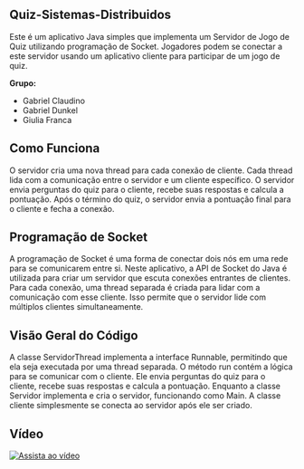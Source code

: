 ## **Quiz-Sistemas-Distribuidos**
Este é um aplicativo Java simples que implementa um Servidor de Jogo de Quiz utilizando programação de Socket. Jogadores podem se conectar a este servidor usando um aplicativo cliente para participar de um jogo de quiz.

**Grupo:**
- Gabriel Claudino
- Gabriel Dunkel
- Giulia Franca

## Como Funciona
O servidor cria uma nova thread para cada conexão de cliente. Cada thread lida com a comunicação entre o servidor e um cliente específico. O servidor envia perguntas do quiz para o cliente, recebe suas respostas e calcula a pontuação. Após o término do quiz, o servidor envia a pontuação final para o cliente e fecha a conexão.

## Programação de Socket
A programação de Socket é uma forma de conectar dois nós em uma rede para se comunicarem entre si. Neste aplicativo, a API de Socket do Java é utilizada para criar um servidor que escuta conexões entrantes de clientes. Para cada conexão, uma thread separada é criada para lidar com a comunicação com esse cliente. Isso permite que o servidor lide com múltiplos clientes simultaneamente.

## Visão Geral do Código
A classe ServidorThread implementa a interface Runnable, permitindo que ela seja executada por uma thread separada. O método run contém a lógica para se comunicar com o cliente. Ele envia perguntas do quiz para o cliente, recebe suas respostas e calcula a pontuação. Enquanto a classe Servidor implementa e cria o servidor, funcionando como Main. A classe cliente simplesmente se conecta ao servidor após ele ser criado.

## Vídeo

[![Assista ao vídeo](https://img.youtube.com/vi/BrphMJrhpJ8/0.jpg)](https://youtu.be/BrphMJrhpJ8)
